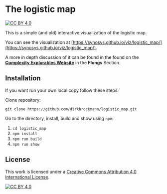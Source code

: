 [cc-by]: http://creativecommons.org/licenses/by/4.0/
[cc-by-image]: https://i.creativecommons.org/l/by/4.0/88x31.png
[cc-by-shield]: https://img.shields.io/badge/License-CC%20BY%204.0-lightgrey.svg

# The logistic map

[![CC BY 4.0][cc-by-shield]][cc-by]

This is a simple (and old) interactive visualization of the logistic map.

You can see the visualization at [https://synosys.github.io/viz/logistic_map/](https://synosys.github.io/viz/logistic_map/).
 
A more in depth discussion of it can be found in the found on the
[**Complexity Explorables Website**](https://complexity-explorables.org/)
in the **Flongs** Section.

## Installation

If you want run your own local copy follow these steps:

Clone repository:

```shell
git clone https://github.com/dirkbrockmann/logistic_map.git
```


Go to the directory, install, build and show using `npm`:

1. `cd logistic_map`
2. `npm install`
3. `npm run build`
4. `npm run show`


## License

This work is licensed under a
[Creative Commons Attribution 4.0 International License][cc-by].

[![CC BY 4.0][cc-by-image]][cc-by]


